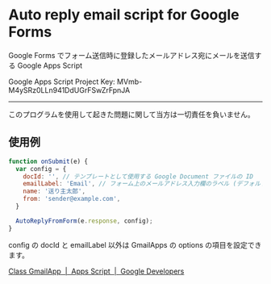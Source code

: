 # Auto reply email script for Google Forms
Google Forms でフォーム送信時に登録したメールアドレス宛にメールを送信する Google Apps Script

Google Apps Script Project Key: MVmb-M4ySRz0LLn941DdUGrFSwZrFpnJA

---
このプログラムを使用して起きた問題に関して当方は一切責任を負いません。
## 使用例
```javascript
function onSubmit(e) {
  var config = {
    docId: '', // テンプレートとして使用する Google Document ファイルの ID
    emailLabel: 'Email', // フォーム上のメールアドレス入力欄のラベル (デフォルトは 'メールアドレス')
    name: '送り主太郎',
    from: 'sender@example.com',
  }

  AutoReplyFromForm(e.response, config);
}
```
config の docId と emailLabel 以外は GmailApps の options の項目を設定できます。

[Class GmailApp  |  Apps Script  |  Google Developers](https://developers.google.com/apps-script/reference/gmail/gmail-app#sendemailrecipient-subject-body-options)
